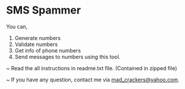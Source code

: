 # SMS Spammer
You can,
1. Generate numbers
2. Validate numbers
3. Get info of phone numbers
4. Send messages to numbers using this tool.

~ Read the all instructions in readme.txt file. (Contained in zipped file)

~ If you have any question, contact me via mad_crackers@yahoo.com.
